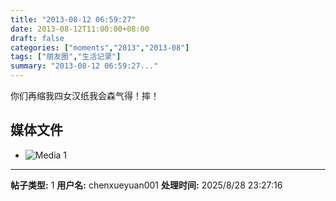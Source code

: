 ```yaml
---
title: "2013-08-12 06:59:27"
date: 2013-08-12T11:00:00+08:00
draft: false
categories: ["moments","2013","2013-08"]
tags: ["朋友圈","生活记录"]
summary: "2013-08-12 06:59:27..."
---
```


你们再缩我四女汉纸我会森气得！摔！

## 媒体文件

- ![Media 1](/Moments/photos/2013-08-12/201308120659270.jpg)

---

**帖子类型:** 1
**用户名:** chenxueyuan001
**处理时间:** 2025/8/28 23:27:16